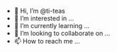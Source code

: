 - 👋 Hi, I’m @ti-teas
- 👀 I’m interested in ...
- 🌱 I’m currently learning ...
- 💞️ I’m looking to collaborate on ...
- 📫 How to reach me ...

<!---
ti-teas/ti-teas is a ✨ special ✨ repository because its `README.md` (this file) appears on your GitHub profile.
You can click the Preview link to take a look at your changes.
--->

